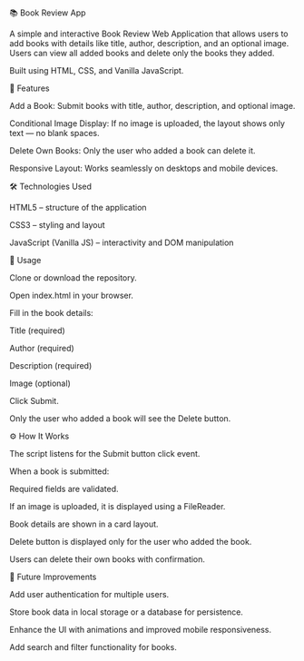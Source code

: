 📚 Book Review App

A simple and interactive Book Review Web Application that allows users to add books with details like title, author, description, and an optional image. Users can view all added books and delete only the books they added.

Built using HTML, CSS, and Vanilla JavaScript.

🔹 Features

Add a Book: Submit books with title, author, description, and optional image.

Conditional Image Display: If no image is uploaded, the layout shows only text — no blank spaces.

Delete Own Books: Only the user who added a book can delete it.

Responsive Layout: Works seamlessly on desktops and mobile devices.

🛠️ Technologies Used

HTML5 – structure of the application

CSS3 – styling and layout

JavaScript (Vanilla JS) – interactivity and DOM manipulation

🚀 Usage

Clone or download the repository.

Open index.html in your browser.

Fill in the book details:

Title (required)

Author (required)

Description (required)

Image (optional)

Click Submit.

Only the user who added a book will see the Delete button.

⚙️ How It Works

The script listens for the Submit button click event.

When a book is submitted:

Required fields are validated.

If an image is uploaded, it is displayed using a FileReader.

Book details are shown in a card layout.

Delete button is displayed only for the user who added the book.

Users can delete their own books with confirmation.

🔮 Future Improvements

Add user authentication for multiple users.

Store book data in local storage or a database for persistence.

Enhance the UI with animations and improved mobile responsiveness.

Add search and filter functionality for books.
